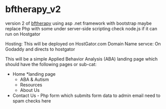# bftherapy_v2
version 2 of [bftherapy](https://bftherapy.org/index.html) using asp .net framework
with bootstrap maybe replace Php with some under server-side scripting check node.js if it can run on Hostgator

Hosting: This will be deployed on HostGator.com 
Domain Name servce: On Godaddy and directs to hostgator

This will be a simple Applied Behavior Analysis (ABA) landing page which should have the following pages or sub-cat:

* Home *landing page
  * ABA & Autism
  * Resources
  * About Us
* Contact Us - Php form which submits form data to admin email need to spam checks here




